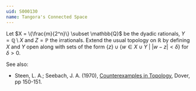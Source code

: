```yaml
---
uid: S000130
name: Tangora's Connected Space
---
```

Let $X = \{\frac{m}{2^n}\} \subset \mathbb{Q}$ be the dyadic rationals, $Y = \mathbb{Q} \setminus X$ and $Z = \mathbb{P}$ the irrationals. Extend the usual topology on $\mathbb{R}$ by defining $X$ and $Y$ open along with sets of the form $\{z\} \cup \{w \in X \cup Y\ |\ |w-z|<\delta\}$ for $\delta > 0$.

See also:

* Steen, L. A.; Seebach, J. A. (1970), [Counterexamples in Topology](http://books.google.com/books/about/Counterexamples_in_Topology.html?id=DkEuGkOtSrUC), Dover, pp 150-151.

